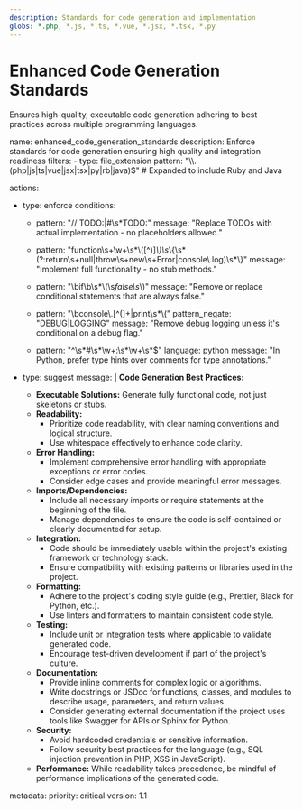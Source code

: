 ```yaml
---
description: Standards for code generation and implementation
globs: *.php, *.js, *.ts, *.vue, *.jsx, *.tsx, *.py
---
```

# Enhanced Code Generation Standards

Ensures high-quality, executable code generation adhering to best practices across multiple programming languages.

<rule>
name: enhanced_code_generation_standards
description: Enforce standards for code generation ensuring high quality and integration readiness
filters:
  - type: file_extension
    pattern: "\\.(php|js|ts|vue|jsx|tsx|py|rb|java)$"  # Expanded to include Ruby and Java

actions:
  - type: enforce
    conditions:
      - pattern: "// TODO:|#\\s*TODO:"
        message: "Replace TODOs with actual implementation - no placeholders allowed."

      - pattern: "function\\s+\\w+\\s*\\([^)]*\\)\\s*\\{\\s*(?:return\\s+null|throw\\s+new\\s+Error|console\\.log)\\s*\\}"
        message: "Implement full functionality - no stub methods."

      - pattern: "\\bif\\b\\s*\\(\\s*false\\s*\\)"
        message: "Remove or replace conditional statements that are always false."

      - pattern: "\\bconsole\\.[^(]+|print\\s*\\("
        pattern_negate: "DEBUG|LOGGING"
        message: "Remove debug logging unless it's conditional on a debug flag."

      - pattern: "^\\s*#\\s*\\w+:\\s*\\w+\\s*$"
        language: python
        message: "In Python, prefer type hints over comments for type annotations."

  - type: suggest
    message: |
      **Code Generation Best Practices:**
      - **Executable Solutions:** Generate fully functional code, not just skeletons or stubs.
      - **Readability:** 
        - Prioritize code readability, with clear naming conventions and logical structure.
        - Use whitespace effectively to enhance code clarity.
      - **Error Handling:** 
        - Implement comprehensive error handling with appropriate exceptions or error codes.
        - Consider edge cases and provide meaningful error messages.
      - **Imports/Dependencies:** 
        - Include all necessary imports or require statements at the beginning of the file.
        - Manage dependencies to ensure the code is self-contained or clearly documented for setup.
      - **Integration:** 
        - Code should be immediately usable within the project's existing framework or technology stack.
        - Ensure compatibility with existing patterns or libraries used in the project.
      - **Formatting:** 
        - Adhere to the project's coding style guide (e.g., Prettier, Black for Python, etc.).
        - Use linters and formatters to maintain consistent code style.
      - **Testing:** 
        - Include unit or integration tests where applicable to validate generated code.
        - Encourage test-driven development if part of the project's culture.
      - **Documentation:** 
        - Provide inline comments for complex logic or algorithms.
        - Write docstrings or JSDoc for functions, classes, and modules to describe usage, parameters, and return values.
        - Consider generating external documentation if the project uses tools like Swagger for APIs or Sphinx for Python.
      - **Security:** 
        - Avoid hardcoded credentials or sensitive information.
        - Follow security best practices for the language (e.g., SQL injection prevention in PHP, XSS in JavaScript).
      - **Performance:** While readability takes precedence, be mindful of performance implications of the generated code.

metadata:
  priority: critical
  version: 1.1
</rule>